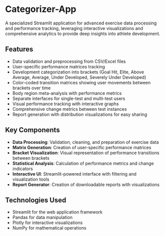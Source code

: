 # Categorizer-App

A specialized Streamlit application for advanced exercise data processing and performance tracking, leveraging interactive visualizations and comprehensive analytics to provide deep insights into athlete development.

## Features

- Data validation and preprocessing from CSV/Excel files
- User-specific performance matrices tracking
- Development categorization into brackets (Goal Hit, Elite, Above Average, Average, Under Developed, Severely Under Developed)
- Color-coded transition matrices showing user movements between brackets over time
- Body region meta-analysis with performance metrics
- Separate interfaces for single-test and multi-test users
- Visual performance tracking with interactive graphs
- Comprehensive change metrics between test instances
- Report generation with distribution visualizations for easy sharing

## Key Components

- **Data Processing**: Validation, cleaning, and preparation of exercise data
- **Matrix Generation**: Creation of user-specific performance matrices
- **Bracket Visualization**: Visual representation of performance transitions between brackets
- **Statistical Analysis**: Calculation of performance metrics and change indicators
- **Interactive UI**: Streamlit-powered interface with filtering and visualization tools
- **Report Generator**: Creation of downloadable reports with visualizations

## Technologies Used

- Streamlit for the web application framework
- Pandas for data manipulation
- Plotly for interactive visualizations
- NumPy for mathematical operations

